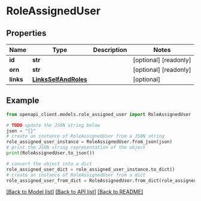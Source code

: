 # RoleAssignedUser


## Properties

Name | Type | Description | Notes
------------ | ------------- | ------------- | -------------
**id** | **str** |  | [optional] [readonly] 
**orn** | **str** |  | [optional] [readonly] 
**links** | [**LinksSelfAndRoles**](LinksSelfAndRoles.md) |  | [optional] 

## Example

```python
from openapi_client.models.role_assigned_user import RoleAssignedUser

# TODO update the JSON string below
json = "{}"
# create an instance of RoleAssignedUser from a JSON string
role_assigned_user_instance = RoleAssignedUser.from_json(json)
# print the JSON string representation of the object
print(RoleAssignedUser.to_json())

# convert the object into a dict
role_assigned_user_dict = role_assigned_user_instance.to_dict()
# create an instance of RoleAssignedUser from a dict
role_assigned_user_from_dict = RoleAssignedUser.from_dict(role_assigned_user_dict)
```
[[Back to Model list]](../README.md#documentation-for-models) [[Back to API list]](../README.md#documentation-for-api-endpoints) [[Back to README]](../README.md)


